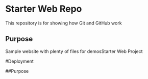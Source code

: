 # Starter Web Repo

This repository is for showing how Git and GitHub work

## Purpose

Sample website with plenty of files for demosStarter Web Project

#Deployment

##Purpose
